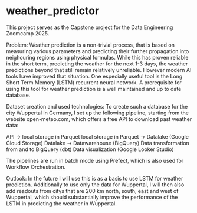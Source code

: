 # weather_predictor
This project serves as the Capstone project for the Data Engineering Zoomcamp 2025. 

Problem:
Weather prediction is a non-trivial process, that is based on measuring various parameters and predicting their further propagation into neighouring regions using physical formulas. While this has proven reliable in the short term, predicting the weather for the next 1-3 days, the weather predictions beyond that still remain relatively unreliable. However modern AI tools have improved that situation. One especially useful tool is the Long Short Term Memory (LSTM) recurrent neural network. 
A prerequisite for using this tool for weather prediction is a well maintained and up to date database. 

Dataset creation and used technologies:
To create such a database for the city Wuppertal in Germany, I set up the following pipeline, starting from the website open-meteo.com, which offers a free API to download past weather data:

API -> local storage in Parquet
local storage in Parquet -> Datalake (Google Cloud Storage)
Datalake -> Datawarehouse (BigQuery)
Data transformation from and to BigQuery (dbt)
Data visualization (Google Looker Studio)

The pipelines are run in batch mode using Prefect, which is also used for Workflow Orchestration. 

Outlook:
In the future I will use this is as a basis to use LSTM for weather prediction. Additionally to use only the data for Wuppertal, I will then also add readouts from citys that are 200 km north, south, east and west of Wuppertal, which should substantially improve the performance of the LSTM in predicting the weather in Wuppertal. 
